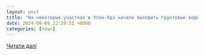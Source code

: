 ```yaml
---
layout: post
title: "На некоторых участках в Улан-Удэ начали выходить грунтовые воды"
date: 2024-08-09 12:29:51 +0000
categories: [news]
---
```


[Читати далі](https://www.infpol.ru/264650-na-nekotorykh-uchastkakh-v-ulan-ude-nachali-vykhodit-gruntovye-vody/)
